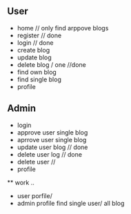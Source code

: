 ## User 
- home // only find arppove blogs
- register  // done
- login   // done
- create blog  
- update blog
- delete blog / one //done
- find own blog
- find single blog
- profile



## Admin
- login
- approve user single blog
- aprrove user single blog
- update user blog // done
- delete user log    // done
- delete user    //
- profile




** work ..

<!-- all user -->
- user porfile/
- admin profile
find single user/ all blog
